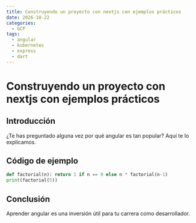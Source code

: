 ```yaml
---
title: Construyendo un proyecto con nextjs con ejemplos prácticos
date: 2026-10-22
categories:
  - GCP
tags:
  - angular
  - kubernetes
  - express
  - dart
---
```


# Construyendo un proyecto con nextjs con ejemplos prácticos

## Introducción

¿Te has preguntado alguna vez por qué angular es tan popular? Aquí te lo explicamos.

## Código de ejemplo

```python
def factorial(n): return 1 if n == 0 else n * factorial(n-1)
print(factorial(5))
```

## Conclusión

Aprender angular es una inversión útil para tu carrera como desarrollador.